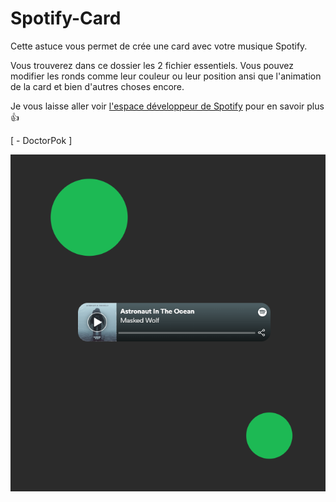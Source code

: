 # Spotify-Card

Cette astuce vous permet de crée une card avec votre musique Spotify.

Vous trouverez dans ce dossier les 2 fichier essentiels. Vous pouvez modifier les ronds comme leur couleur ou leur position ansi que l'animation de la card et bien d'autres choses encore.

Je vous laisse aller voir [l'espace développeur de Spotify](https://developer.spotify.com/) pour en savoir plus 👍

[ - DoctorPok ]

<div align="center">
  <img src="https://github.com/DoctorPok42/Astuces-Web/blob/main/V1/IMG/Spotify-Card.PNG">
</div>
